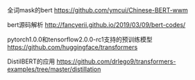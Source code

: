 全词mask的bert
https://github.com/ymcui/Chinese-BERT-wwm

bert源码解析
http://fancyerii.github.io/2019/03/09/bert-codes/

pytorch1.0.0和tensorflow2.0.0-rc1支持的预训练模型
https://github.com/huggingface/transformers

DistilBERT的应用
https://github.com/drlego9/transformers-examples/tree/master/distillation




